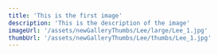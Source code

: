 ```yaml
---
title: 'This is the first image'
description: 'This is the description of the image'
imageUrl: '/assets/newGalleryThumbs/Lee/large/Lee_1.jpg'
thumbUrl: '/assets/newGalleryThumbs/Lee/thumbs/Lee_1.jpg'
---
```

